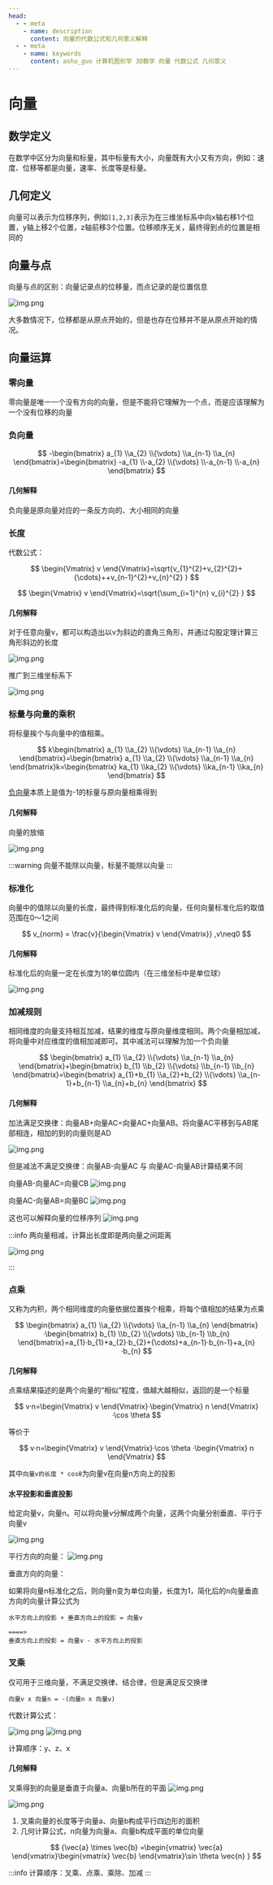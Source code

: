 ```yaml
---
head:
  - - meta
    - name: description
      content: 向量的代数公式和几何意义解释
  - - meta
    - name: keywords
      content: ashu_guo 计算机图形学 3D数学 向量 代数公式 几何意义
---
```


# 向量

## 数学定义

在数学中区分为向量和标量，其中标量有大小，向量既有大小又有方向，例如：速度、位移等都是向量，速率、长度等是标量。

## 几何定义

向量可以表示为位移序列，例如`[1,2,3]`表示为在三维坐标系中向x轴右移1个位置，y轴上移2个位置，z轴前移3个位置。位移顺序无关，最终得到点的位置是相同的

## 向量与点

向量与点的区别：向量记录点的位移量，而点记录的是位置信息

![img.png](/imgs/computes-course/vector-point.png)

大多数情况下，位移都是从原点开始的，但是也存在位移并不是从原点开始的情况。

## 向量运算

### 零向量

零向量是唯一一个没有方向的向量，但是不能将它理解为一个点，而是应该理解为一个没有位移的向量

### 负向量

$$
-\begin{bmatrix}
a_{1}
\\a_{2}
\\{\vdots}
\\a_{n-1}
\\a_{n}
\end{bmatrix}=\begin{bmatrix}
-a_{1}
\\-a_{2}
\\{\vdots}
\\-a_{n-1}
\\-a_{n}
\end{bmatrix}
$$

#### 几何解释

负向量是原向量对应的一条反方向的、大小相同的向量

### 长度

代数公式：

$$
\begin{Vmatrix}
v
\end{Vmatrix}=\sqrt{v_{1}^{2}+v_{2}^{2}+{\cdots}++v_{n-1}^{2}+v_{n}^{2} }
$$

$$
\begin{Vmatrix}
v
\end{Vmatrix}=\sqrt{\sum_{i=1}^{n} v_{i}^{2}   }
$$

#### 几何解释

对于任意向量v，都可以构造出以v为斜边的直角三角形，并通过勾股定理计算三角形斜边的长度

![img.png](/imgs/computes-course/vector-length-2.png)

推广到三维坐标系下

![img.png](/imgs/computes-course/vector-length-3.png)

### 标量与向量的乘积

将标量挨个与向量中的值相乘。

$$
k\begin{bmatrix}
a_{1}
\\a_{2}
\\{\vdots}
\\a_{n-1}
\\a_{n}
\end{bmatrix}=\begin{bmatrix}
a_{1}
\\a_{2}
\\{\vdots}
\\a_{n-1}
\\a_{n}
\end{bmatrix}k=\begin{bmatrix}
ka_{1}
\\ka_{2}
\\{\vdots}
\\ka_{n-1}
\\ka_{n}
\end{bmatrix}
$$

[负向量](#负向量)本质上是值为-1的标量与原向量相乘得到

#### 几何解释

向量的放缩

![img.png](/imgs/computes-course/vector-multiply-2.png)

:::warning
向量不能除以向量，标量不能除以向量
:::

### 标准化

向量中的值除以向量的长度，最终得到标准化后的向量，任何向量标准化后的取值范围在0～1之间

$$
v_{norm} = \frac{v}{\begin{Vmatrix}
v
\end{Vmatrix}} ,v\neq0
$$

#### 几何解释

标准化后的向量一定在长度为1的单位圆内（在三维坐标中是单位球）

![img.png](/imgs/computes-course/vector-normalize.png)

### 加减规则

相同维度的向量支持相互加减，结果的维度与原向量维度相同。两个向量相加减，将向量中对应维度的值相加减即可。其中减法可以理解为加一个负向量

$$
\begin{bmatrix}
a_{1}
\\a_{2}
\\{\vdots}
\\a_{n-1}
\\a_{n}
\end{bmatrix}+\begin{bmatrix}
b_{1}
\\b_{2}
\\{\vdots}
\\b_{n-1}
\\b_{n}
\end{bmatrix}=\begin{bmatrix}
a_{1}+b_{1}
\\a_{2}+b_{2}
\\{\vdots}
\\a_{n-1}+b_{n-1}
\\a_{n}+b_{n}
\end{bmatrix}
$$

#### 几何解释

加法满足交换律：向量AB+向量AC=向量AC+向量AB。将向量AC平移到与AB尾部相连，相加的到的向量则是AD

![img.png](/imgs/computes-course/vector-plus.png)

但是减法不满足交换律：向量AB-向量AC 与 向量AC-向量AB计算结果不同

向量AB-向量AC=向量CB
![img.png](/imgs/computes-course/vector-sub.png)

向量AC-向量AB=向量BC
![img.png](/imgs/computes-course/vector-sub-2.png)

这也可以解释向量的位移序列
![img.png](/imgs/computes-course/vector-sub-3.png)

:::info
两向量相减，计算出长度即是两向量之间距离

![img.png](/imgs/computes-course/vector-length-1.png)

:::

### 点乘

又称为内积，两个相同维度的向量依据位置挨个相乘，将每个值相加的结果为点乘

$$
\begin{bmatrix}
a_{1}
\\a_{2}
\\{\vdots}
\\a_{n-1}
\\a_{n}
\end{bmatrix}·\begin{bmatrix}
b_{1}
\\b_{2}
\\{\vdots}
\\b_{n-1}
\\b_{n}
\end{bmatrix}=a_{1}·b_{1}+a_{2}·b_{2}+{\cdots}+a_{n-1}·b_{n-1}+a_{n}·b_{n}
$$

#### 几何解释

点乘结果描述的是两个向量的“相似”程度，值越大越相似，返回的是一个标量

$$
v·n=\begin{Vmatrix}
v
\end{Vmatrix}·\begin{Vmatrix}
n
\end{Vmatrix}·\cos \theta
$$

等价于

$$
v·n=\begin{Vmatrix}
v
\end{Vmatrix}·\cos \theta ·\begin{Vmatrix}
n
\end{Vmatrix}
$$

其中`向量v的长度 * cosθ`为向量v在向量n方向上的投影

#### 水平投影和垂直投影

给定向量v，向量n。可以将向量v分解成两个向量，这两个向量分别垂直、平行于向量v

![img.png](/imgs/computes-course/vector-projection.png)

平行方向的向量：
![img.png](/imgs/computes-course/vector-projection-2.png)

垂直方向的向量：

如果将向量n标准化之后，则向量n变为单位向量，长度为1，简化后的n向量垂直方向的向量计算公式为

```text
水平方向上的投影 + 垂直方向上的投影 = 向量v

====>
垂直方向上的投影 = 向量v - 水平方向上的投影
```

### 叉乘

仅可用于三维向量，不满足交换律、结合律，但是满足反交换律

```text
向量v x 向量n = -(向量n x 向量v)
```

代数计算公式：

![img.png](/imgs/computes-course/vector-cross.png)
![img.png](/imgs/computes-course/vector-cross-2.png)

计算顺序：y、z、x

#### 几何解释

叉乘得到的向量是垂直于向量a、向量b所在的平面
![img.png](/imgs/computes-course/vector-cross-3.png)

![img.png](/imgs/computes-course/vector-cross-5.png)

1. 叉乘向量的长度等于向量a、向量b构成平行四边形的面积
2. 几何计算公式，n向量为向量a、向量b构成平面的单位向量

$$
{\vec{a}  \times \vec{b}  =\begin{vmatrix}
\vec{a}
\end{vmatrix}\begin{vmatrix}
\vec{b}
\end{vmatrix}\sin \theta \vec{n}  }
$$

:::info
计算顺序：叉乘、点乘、乘除、加减
:::
